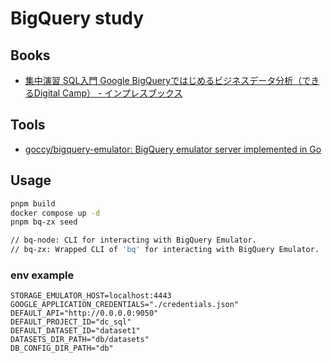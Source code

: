 # BigQuery study

## Books

- [集中演習 SQL入門 Google BigQueryではじめるビジネスデータ分析（できるDigital Camp） \- インプレスブックス](https://book.impress.co.jp/books/1119101189)

## Tools

- [goccy/bigquery\-emulator: BigQuery emulator server implemented in Go](https://github.com/goccy/bigquery-emulator)

## Usage

```sh
pnpm build
docker compose up -d
pnpm bq-zx seed

// bq-node: CLI for interacting with BigQuery Emulator.
// bq-zx: Wrapped CLI of 'bq' for interacting with BigQuery Emulator.
```

### env example

```
STORAGE_EMULATOR_HOST=localhost:4443
GOOGLE_APPLICATION_CREDENTIALS="./credentials.json"
DEFAULT_API="http://0.0.0.0:9050"
DEFAULT_PROJECT_ID="dc_sql"
DEFAULT_DATASET_ID="dataset1"
DATASETS_DIR_PATH="db/datasets"
DB_CONFIG_DIR_PATH="db"
```
